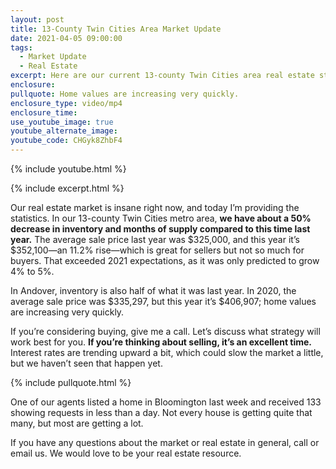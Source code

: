 ```yaml
---
layout: post
title: 13-County Twin Cities Area Market Update
date: 2021-04-05 09:00:00
tags:
  - Market Update
  - Real Estate
excerpt: Here are our current 13-county Twin Cities area real estate statistics.
enclosure:
pullquote: Home values are increasing very quickly.
enclosure_type: video/mp4
enclosure_time:
use_youtube_image: true
youtube_alternate_image:
youtube_code: CHGyk8ZhbF4
---
```

{% include youtube.html %}

{% include excerpt.html %}

Our real estate market is insane right now, and today I’m providing the statistics. In our 13-county Twin Cities metro area, **we have about a 50% decrease in inventory and months of supply compared to this time last year.** The average sale price last year was $325,000, and this year it’s $352,100—an 11.2% rise—which is great for sellers but not so much for buyers. That exceeded 2021 expectations, as it was only predicted to grow 4% to 5%.

In Andover, inventory is also half of what it was last year. In 2020, the average sale price was $335,297, but this year it’s $406,907; home values are increasing very quickly.&nbsp;

If you’re considering buying, give me a call. Let’s discuss what strategy will work best for you. **If you’re thinking about selling, it’s an excellent time.** Interest rates are trending upward a bit, which could slow the market a little, but we haven’t seen that happen yet.

{% include pullquote.html %}

One of our agents listed a home in Bloomington last week and received 133 showing requests in less than a day. Not every house is getting quite that many, but most are getting a lot.

If you have any questions about the market or real estate in general, call or email us. We would love to be your real estate resource.
